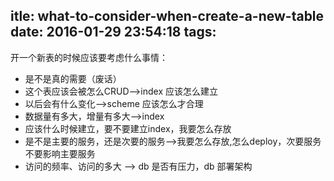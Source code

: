 itle: what-to-consider-when-create-a-new-table
date: 2016-01-29 23:54:18
tags:
---
开一个新表的时候应该要考虑什么事情：

 - 是不是真的需要（废话）
 - 这个表应该会被怎么CRUD-->index 应该怎么建立
 - 以后会有什么变化-->scheme 应该怎么才合理
 - 数据量有多大，增量有多大-->index
 - 应该什么时候建立，要不要建立index，我要怎么存放
 - 是不是主要的服务，还是次要的服务-->我要怎么存放,怎么deploy，次要服务不要影响主要服务
 - 访问的频率、访问的多大 --> db 是否有压力，db 部署架构
